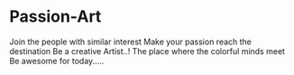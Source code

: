 # Passion-Art
Join the people with similar interest               Make your passion reach the destination               Be a creative Artist..!               The place where the colorful minds meet               Be awesome for today.....
